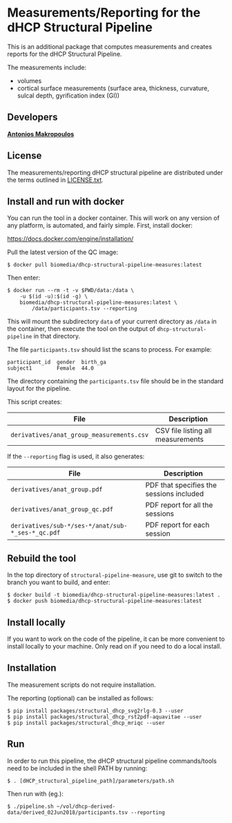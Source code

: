 # Measurements/Reporting for the dHCP Structural Pipeline

This is an additional package that computes measurements and creates reports
for the dHCP Structural Pipeline.

The measurements include:

* volumes
* cortical surface measurements (surface area, thickness, curvature, sulcal
  depth, gyrification index (GI))

## Developers

[**Antonios Makropoulos**](http://antoniosmakropoulos.com)

## License

The measurements/reporting dHCP structural pipeline are distributed under
the terms outlined in [LICENSE.txt](LICENSE.txt).

## Install and run with docker

You can run the tool in a docker container. This will work on any version
of any platform, is automated, and fairly simple. First, install docker:

https://docs.docker.com/engine/installation/

Pull the latest version of the QC image:

```
$ docker pull biomedia/dhcp-structural-pipeline-measures:latest
```

Then enter:

```
$ docker run --rm -t -v $PWD/data:/data \
    -u $(id -u):$(id -g) \
    biomedia/dhcp-structural-pipeline-measures:latest \
        /data/participants.tsv --reporting
```

This will mount the subdirectory `data` of
your current directory as `/data` in the container, then execute the tool
on the output of `dhcp-structural-pipeline` in that directory. 

The file `participants.tsv` should list the scans to process. For example:

```
participant_id  gender  birth_ga
subject1        Female  44.0
```

The directory containing the `participants.tsv` file should be in the standard
layout for the pipeline. 

This script creates:

File | Description
| -------------  | ------------- |
`derivatives/anat_group_measurements.csv` | CSV file listing all measurements

If the `--reporting` flag is used, it also generates:

File | Description
| -------------  | ------------- |
`derivatives/anat_group.pdf` | PDF that specifies the sessions included
`derivatives/anat_group_qc.pdf` | PDF report for all the sessions
`derivatives/sub-*/ses-*/anat/sub-*_ses-*_qc.pdf` | PDF report for each session

## Rebuild the tool

In the top directory of `structural-pipeline-measure`, use git to 
switch to the branch you want to build, and enter:

```
$ docker build -t biomedia/dhcp-structural-pipeline-measures:latest .
$ docker push biomedia/dhcp-structural-pipeline-measures:latest
```

## Install locally

If you want to work on the code of the pipeline, it can be more convenient to
install locally to your machine. Only read on if you need to do a local
install. 

## Installation

The measurement scripts do not require installation.

The reporting (optional) can be installed as follows:

```
$ pip install packages/structural_dhcp_svg2rlg-0.3 --user
$ pip install packages/structural_dhcp_rst2pdf-aquavitae --user
$ pip install packages/structural_dhcp_mriqc --user
```

## Run

In order to run this pipeline, the dHCP structural pipeline commands/tools
need to be included in the shell PATH by running:

```
$ . [dHCP_structural_pipeline_path]/parameters/path.sh
```

Then run with (eg.):

```
$ ./pipeline.sh ~/vol/dhcp-derived-data/derived_02Jun2018/participants.tsv --reporting
```


